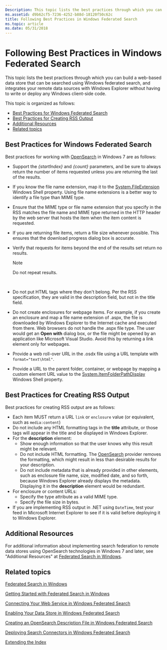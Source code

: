 ```yaml
---
Description: This topic lists the best practices through which you can build a web-based data store that can be searched using Windows federated search, and integrates your remote data sources with Windows Explorer without having to write or deploy any Windows client-side code.
ms.assetid: d9b62cf5-7236-4252-b88d-18120f50c62c
title: Following Best Practices in Windows Federated Search
ms.topic: article
ms.date: 05/31/2018
---
```


# Following Best Practices in Windows Federated Search

This topic lists the best practices through which you can build a web-based data store that can be searched using Windows federated search, and integrates your remote data sources with Windows Explorer without having to write or deploy any Windows client-side code.

This topic is organized as follows:

-   [Best Practices for Windows Federated Search](#best-practices-for-windows-federated-search)
-   [Best Practices for Creating RSS Output](#best-practices-for-creating-rss-output)
-   [Additional Resources](#additional-resources)
-   [Related topics](#related-topics)

## Best Practices for Windows Federated Search

Best practices for working with [OpenSearch](http://www.opensearch.org/Home) in Windows 7 are as follows:

-   Support the *{startIndex}* and *{count}* parameters, and be sure to always return the number of items requested unless you are returning the last of the results.
-   If you know the file name extension, map it to the [System.FileExtension](../properties/props-system-fileextension.md) Windows Shell property. Using file name extensions is a better way to identify a file type than MIME type.
-   Ensure that the MIME type or file name extension that you specify in the RSS matches the file name and MIME type returned in the HTTP header by the web server that hosts the item when the item content is requested.
-   If you are returning file items, return a file size whenever possible. This ensures that the download progress dialog box is accurate.
-   Verify that requests for items beyond the end of the results set return no results.
    > [!Note]  
    > Do not repeat results.

     

-   Do not put HTML tags where they don't belong. Per the RSS specification, they are valid in the description field, but not in the title field.
-   Do not create enclosures for webpage items. For example, if you create an enclosure and map a file name extension of .aspx, the file is downloaded by Windows Explorer to the Internet cache and executed from there. Web browsers do not handle the .aspx file type. The user would get an **Open with** dialog box, or the file might be opened by an application like Microsoft Visual Studio. Avoid this by returning a link element only for webpages.
-   Provide a web roll-over URL in the .osdx file using a URL template with `format="text\html"`.
-   Provide a URL to the parent folder, container, or webpage by mapping a custom element URL value to the [System.ItemFolderPathDisplay](../properties/props-system-itempathdisplay.md) Windows Shell property.

## Best Practices for Creating RSS Output

Best practices for creating RSS output are as follows:

-   Each item MUST return a URL `link` or `enclosure` value (or equivalent, such as `media:content`)
-   Do not include any HTML formatting tags in the **title** attribute, or those tags will appear in the title and be displayed in Windows Explorer.
-   For the **description** element:
    -   Show enough information so that the user knows why this result might be relevant.
    -   Do not include HTML formatting. The [OpenSearch](http://www.opensearch.org/Home) provider removes the formatting, which might result in less than desirable results for your description.
    -   Do not include metadata that is already provided in other elements, such as enclosure file name, size, modified date, and so forth, because Windows Explorer already displays the metadata. Displaying it in the **description** element would be redundant.
-   For enclosure or content URLs:
    -   Specify the type attribute as a valid MIME type.
    -   Specify the file size in bytes.
-   If you are implementing RSS output in .NET using `DateTime`, test your feed in Microsoft Internet Explorer to see if it is valid before deploying it to Windows Explorer.

## Additional Resources

For additional information about implementing search federation to remote data stores using OpenSearch technologies in Windows 7 and later, see "Additional Resources" at [Federated Search in Windows](/previous-versions//dd742958(v=vs.85)).

## Related topics

<dl> <dt>

[Federated Search in Windows](-search-federated-search-overview.md)
</dt> <dt>

[Getting Started with Federated Search in Windows](getting-started-with-federated-search-in-windows.md)
</dt> <dt>

[Connecting Your Web Service in Windows Federated Search](-search-federated-search-web-service.md)
</dt> <dt>

[Enabling Your Data Store in Windows Federated Search](-search-federated-search-data-store.md)
</dt> <dt>

[Creating an OpenSearch Description File in Windows Federated Search](-search-federated-search-osdx-file.md)
</dt> <dt>

[Deploying Search Connectors in Windows Federated Search](-search-federated-search-deploying.md)
</dt> <dt>

[Extending the Index](-search-3x-wds-extidx-overview.md)
</dt> </dl>

 

 